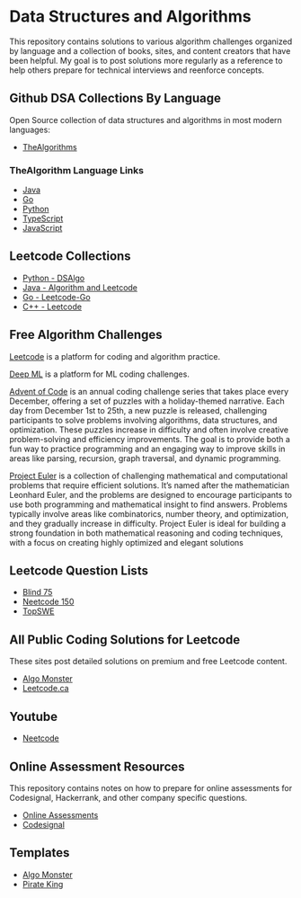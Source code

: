 # Data Structures and Algorithms

This repository contains solutions to various algorithm challenges organized by 
language and a collection of books, sites, and content creators that have been helpful. 
My goal is to post solutions more regularly as a reference to help others prepare for 
technical interviews and reenforce concepts. 

## Github DSA Collections By Language

Open Source collection of data structures and algorithms in most modern languages:

- [TheAlgorithms](https://github.com/thealgorithms)

### TheAlgorithm Language Links

- [Java](https://github.com/TheAlgorithms/Java/tree/master)
- [Go](https://github.com/TheAlgorithms/Go)
- [Python](https://github.com/TheAlgorithms/Python)
- [TypeScript](https://github.com/TheAlgorithms/TypeScript)
- [JavaScript](https://github.com/TheAlgorithms/JavaScript)

## Leetcode Collections 

- [Python - DSAlgo](https://github.com/SamirPaulb/DSAlgo)
- [Java - Algorithm and Leetcode](https://github.com/Seanforfun/Algorithm-and-Leetcode?tab=readme-ov-file)
- [Go - Leetcode-Go](https://github.com/halfrost/LeetCode-Go)
- [C++ - Leetcode](https://github.com/haoel/leetcode)

## Free Algorithm Challenges

[Leetcode](https://leetcode.com/) is a platform for coding and algorithm practice.

[Deep ML](https://www.deep-ml.com/) is a platform for ML coding challenges. 

[Advent of Code](https://adventofcode.com/) is an annual coding challenge series that takes place every December, offering a set of puzzles with a holiday-themed narrative. Each day from December 1st to 25th, a new puzzle is released, challenging participants to solve problems involving algorithms, data structures, and optimization. These puzzles increase in difficulty and often involve creative problem-solving and efficiency improvements. The goal is to provide both a fun way to practice programming and an engaging way to improve skills in areas like parsing, recursion, graph traversal, and dynamic programming.

[Project Euler](https://projecteuler.net/) is a collection of challenging mathematical and computational problems that require efficient solutions. It’s named after the mathematician Leonhard Euler, and the problems are designed to encourage participants to use both programming and mathematical insight to find answers. Problems typically involve areas like combinatorics, number theory, and optimization, and they gradually increase in difficulty. Project Euler is ideal for building a strong foundation in both mathematical reasoning and coding techniques, with a focus on creating highly optimized and elegant solutions


## Leetcode Question Lists
- [Blind 75](https://leetcode.com/discuss/general-discussion/460599/blind-75-leetcode-questions)
- [Neetcode 150](https://neetcode.io/practice)
- [TopSWE](https://topswe.com/)

## All Public Coding Solutions for Leetcode

These sites post detailed solutions on premium and free Leetcode content.

- [Algo Monster](https://algo.monster/dashboard)
- [Leetcode.ca](https://leetcode.ca/)

## Youtube
- [Neetcode](https://www.youtube.com/c/neetcode)

## Online Assessment Resources

This repository contains notes on how to prepare for online assessments for Codesignal, Hackerrank, and 
other company specific questions. 

- [Online Assessments](https://github.com/Leader-board/OA-and-Interviews/tree/main)
- [Codesignal](https://github.com/Leader-board/OA-and-Interviews/blob/main/media/General-Coding-Skills-Evaluation-Framework-CodeSignal-Skills-Evaluation-Lab-Short.pdf)

## Templates

- [Algo Monster](https://algo.monster/templates)
- [Pirate King](https://www.piratekingdom.com/leetcode/templates)










